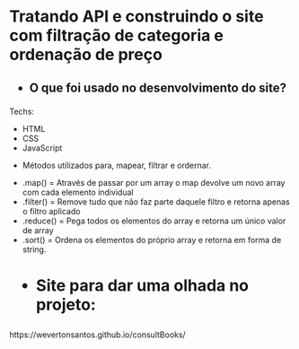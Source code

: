 <h1>Tratando API e construindo o site com filtração de categoria e ordenação de preço</h1>

<h2> <ul><li>O que foi usado no desenvolvimento do site?</li></ul> </h2>

<p> Techs: </p>

<ul>
  <li>HTML</li>
  <li>CSS</li>
  <li>JavaScript</li>
</ul>

<p> <ul><li>Métodos utilizados para, mapear, filtrar e ordernar.</li></ul> </p>
<ul>
  <li>.map() = Através de passar por um array o map devolve um novo array com cada elemento individual</li>
  <li>.filter() = Remove tudo que não faz parte daquele filtro e retorna apenas o filtro aplicado</li>
  <li>.reduce() = Pega todos os elementos do array e retorna um único valor de array</li>
  <li>.sort() = Ordena os elementos do próprio array e retorna em forma de string.</li>
</ul>

<h1> <ul><li>Site para dar uma olhada no projeto:</li></ul> </h1>
https://wevertonsantos.github.io/consultBooks/

